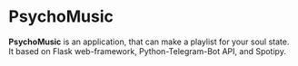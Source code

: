 # PsychoMusic

**PsychoMusic** is an application, that can make a playlist for your
soul state. It based on Flask web-framework, Python-Telegram-Bot API,
and Spotipy. 
